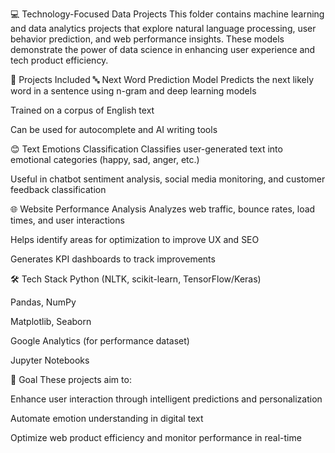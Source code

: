💻 Technology-Focused Data Projects
This folder contains machine learning and data analytics projects that explore natural language processing, user behavior prediction, and web performance insights. These models demonstrate the power of data science in enhancing user experience and tech product efficiency.

📂 Projects Included
🔤 Next Word Prediction Model
Predicts the next likely word in a sentence using n-gram and deep learning models

Trained on a corpus of English text

Can be used for autocomplete and AI writing tools

😊 Text Emotions Classification
Classifies user-generated text into emotional categories (happy, sad, anger, etc.)

Useful in chatbot sentiment analysis, social media monitoring, and customer feedback classification

🌐 Website Performance Analysis
Analyzes web traffic, bounce rates, load times, and user interactions

Helps identify areas for optimization to improve UX and SEO

Generates KPI dashboards to track improvements

🛠️ Tech Stack
Python (NLTK, scikit-learn, TensorFlow/Keras)

Pandas, NumPy

Matplotlib, Seaborn

Google Analytics (for performance dataset)

Jupyter Notebooks

🎯 Goal
These projects aim to:

Enhance user interaction through intelligent predictions and personalization

Automate emotion understanding in digital text

Optimize web product efficiency and monitor performance in real-time
